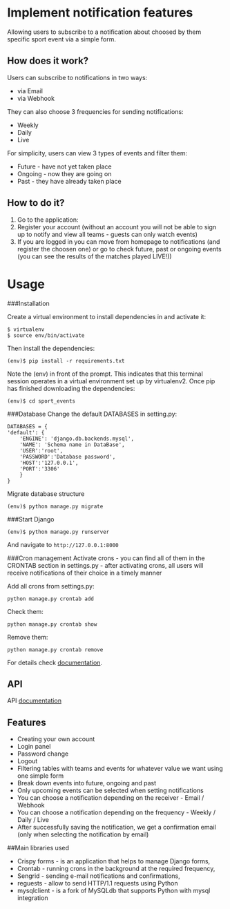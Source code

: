 # Implement notification features 

Allowing users to subscribe to a notification about choosed by them specific sport event via a simple form.


## How does it work?

Users can subscribe to notifications in two ways:
* via Email
* via Webhook

They can also choose 3 frequencies for sending notifications:
* Weekly
* Daily
* Live

For simplicity, users can view 3 types of events and filter them:
* Future - have not yet taken place
* Ongoing - now they are going on
* Past - they have already taken place

## How to do it?

1. Go to the application: 
2. Register your account (without an account you will not be able to sign up to notify and view all teams - guests can only watch events)
3. If you are logged in you can move from homepage to notifications (and register the choosen one) or go to check future, past or ongoing events (you can see the results of the matches played LIVE!))

# Usage
###Installation

Create a virtual environment to install dependencies in and activate it:

    $ virtualenv
    $ source env/bin/activate

Then install the dependencies:

    (env)$ pip install -r requirements.txt

Note the (env) in front of the prompt. This indicates that this terminal session operates in a virtual environment set up by virtualenv2.
Once pip has finished downloading the dependencies:

    (env)$ cd sport_events

###Database
Change the default DATABASES in setting.py:

    DATABASES = {
    'default': {
        'ENGINE': 'django.db.backends.mysql',
        'NAME': 'Schema name in DataBase',
        'USER':'root',
        'PASSWORD':'Database password',
        'HOST':'127.0.0.1',
        'PORT':'3306'
        }
    }

Migrate database structure

    (env)$ python manage.py migrate
    
###Start Django
    
    (env)$ python manage.py runserver
    
And navigate to `http://127.0.0.1:8000`

###Cron management
Activate crons - you can find all of them in the CRONTAB section in settings.py - 
after activating crons, all users will receive notifications of their choice in a timely manner

Add all crons from settings.py:

    python manage.py crontab add

Check them:

    python manage.py crontab show
    
Remove them:

    python manage.py crontab remove
    
For details check [documentation](https://gutsytechster.wordpress.com/2019/06/24/how-to-setup-a-cron-job-in-django/).

## API
API [documentation](https://app.swaggerhub.com/apis/hubert-hernoga/Notificator/1.0.0)
## Features

* Creating your own account
* Login panel
* Password change
* Logout
* Filtering tables with teams and events for whatever value we want using one simple form
* Break down events into future, ongoing and past
* Only upcoming events can be selected when setting notifications
* You can choose a notification depending on the receiver - Email / Webhook
* You can choose a notification depending on the frequency - Weekly / Daily / Live
* After successfully saving the notification, we get a confirmation email (only when selecting the notification by email)

##Main libraries used
* Crispy forms - is an application that helps to manage Django forms,
* Crontab - running crons in the background at the required frequency,
* Sengrid - sending e-mail notifications and confirmations,
* reguests - allow to send HTTP/1.1 requests using Python
* mysqlclient - is a fork of MySQLdb that supports Python with mysql integration